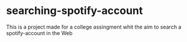 # searching-spotify-account
This is a project made for a college assingment whit the aim to search a spotify-account in the Web
